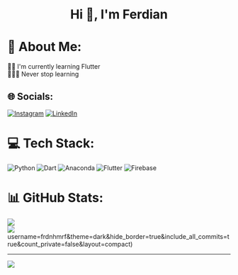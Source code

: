 <h1 align="center">Hi 👋, I'm Ferdian</h1>

# 💫 About Me:
👨‍🎓 I'm currently learning Flutter<br>👨🏻‍💻 Never stop learning 


## 🌐 Socials:
[![Instagram](https://img.shields.io/badge/Instagram-%23E4405F.svg?logo=Instagram&logoColor=white)](https://instagram.com/frdnhmrf) [![LinkedIn](https://img.shields.io/badge/LinkedIn-%230077B5.svg?logo=linkedin&logoColor=white)](https://linkedin.com/in/frdnhmrf) 

# 💻 Tech Stack:
![Python](https://img.shields.io/badge/python-3670A0?style=for-the-badge&logo=python&logoColor=ffdd54) ![Dart](https://img.shields.io/badge/dart-%230175C2.svg?style=for-the-badge&logo=dart&logoColor=white) ![Anaconda](https://img.shields.io/badge/Anaconda-%2344A833.svg?style=for-the-badge&logo=anaconda&logoColor=white) ![Flutter](https://img.shields.io/badge/Flutter-%2302569B.svg?style=for-the-badge&logo=Flutter&logoColor=white) ![Firebase](https://img.shields.io/badge/firebase-%23039BE5.svg?style=for-the-badge&logo=firebase)
# 📊 GitHub Stats:
![](https://github-readme-stats.vercel.app/api?username=frdnhmrf&theme=dark&hide_border=true&include_all_commits=true&count_private=false)<br/>
![](https://github-readme-streak-stats.herokuapp.com/?user=frdnhmrf&theme=dark&hide_border=true)<br/>
username=frdnhmrf&theme=dark&hide_border=true&include_all_commits=true&count_private=false&layout=compact)

---
[![](https://visitcount.itsvg.in/api?id=frdnhmrf&icon=0&color=0)](https://visitcount.itsvg.in)

<!-- Proudly created with GPRM ( https://gprm.itsvg.in ) -->

